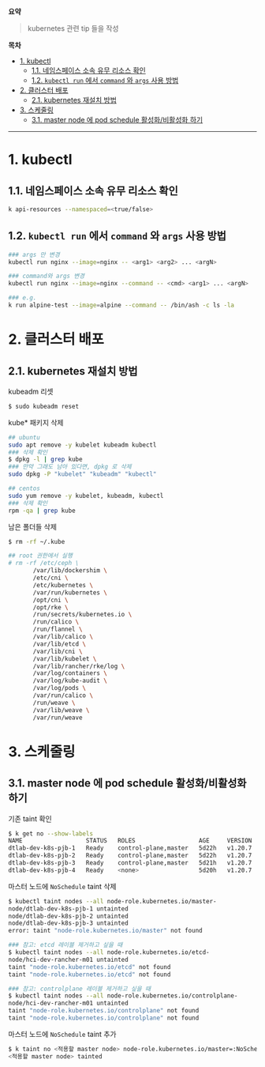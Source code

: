 **요약**

> kubernetes 관련 tip 들을 작성

**목차**

- [1. kubectl](#1-kubectl)
  - [1.1. 네임스페이스 소속 유무 리소스 확인](#11-네임스페이스-소속-유무-리소스-확인)
  - [1.2. `kubectl run` 에서 `command` 와 `args` 사용 방법](#12-kubectl-run-에서-command-와-args-사용-방법)
- [2. 클러스터 배포](#2-클러스터-배포)
  - [2.1. kubernetes 재설치 방법](#21-kubernetes-재설치-방법)
- [3. 스케줄링](#3-스케줄링)
  - [3.1. master node 에 pod schedule 활성화/비활성화 하기](#31-master-node-에-pod-schedule-활성화비활성화-하기)

---

# 1. kubectl

## 1.1. 네임스페이스 소속 유무 리소스 확인

``` bash
k api-resources --namespaced=<true/false>
```

## 1.2. `kubectl run` 에서 `command` 와 `args` 사용 방법

``` bash
### args 만 변경
kubectl run nginx --image=nginx -- <arg1> <arg2> ... <argN>

### command와 args 변경
kubectl run nginx --image=nginx --command -- <cmd> <arg1> ... <argN>

### e.g.
k run alpine-test --image=alpine --command -- /bin/ash -c ls -la
```

# 2. 클러스터 배포

## 2.1. kubernetes 재설치 방법

kubeadm 리셋

``` bash
$ sudo kubeadm reset
```

kube* 패키지 삭제

``` bash
## ubuntu
sudo apt remove -y kubelet kubeadm kubectl
### 삭제 확인
$ dpkg -l | grep kube
### 만약 그래도 남아 있다면, dpkg 로 삭제
sudo dpkg -P "kubelet" "kubeadm" "kubectl"

## centos
sudo yum remove -y kubelet, kubeadm, kubectl
### 삭제 확인
rpm -qa | grep kube
```

남은 폴더들 삭제

``` bash
$ rm -rf ~/.kube

## root 권한에서 실행
# rm -rf /etc/ceph \
       /var/lib/dockershim \
       /etc/cni \
       /etc/kubernetes \
       /var/run/kubernetes \
       /opt/cni \
       /opt/rke \
       /run/secrets/kubernetes.io \
       /run/calico \
       /run/flannel \
       /var/lib/calico \
       /var/lib/etcd \
       /var/lib/cni \
       /var/lib/kubelet \
       /var/lib/rancher/rke/log \
       /var/log/containers \
       /var/log/kube-audit \
       /var/log/pods \
       /var/run/calico \
       /run/weave \
       /var/lib/weave \
       /var/run/weave
```

# 3. 스케줄링

## 3.1. master node 에 pod schedule 활성화/비활성화 하기

기존 taint 확인

``` bash
$ k get no --show-labels
NAME                  STATUS   ROLES                  AGE     VERSION   LABELS
dtlab-dev-k8s-pjb-1   Ready    control-plane,master   5d22h   v1.20.7   beta.kubernetes.io/arch=amd64,beta.kubernetes.io/os=linux,kubernetes.io/arch=amd64,kubernetes.io/hostname=dtlab-dev-k8s-pjb-1,kubernetes.io/os=linux,node-role.kubernetes.io/control-plane=,node-role.kubernetes.io/master=
dtlab-dev-k8s-pjb-2   Ready    control-plane,master   5d22h   v1.20.7   beta.kubernetes.io/arch=amd64,beta.kubernetes.io/os=linux,kubernetes.io/arch=amd64,kubernetes.io/hostname=dtlab-dev-k8s-pjb-2,kubernetes.io/os=linux,node-role.kubernetes.io/control-plane=,node-role.kubernetes.io/master=
dtlab-dev-k8s-pjb-3   Ready    control-plane,master   5d21h   v1.20.7   beta.kubernetes.io/arch=amd64,beta.kubernetes.io/os=linux,kubernetes.io/arch=amd64,kubernetes.io/hostname=dtlab-dev-k8s-pjb-3,kubernetes.io/os=linux,node-role.kubernetes.io/control-plane=,node-role.kubernetes.io/master=
dtlab-dev-k8s-pjb-4   Ready    <none>                 5d20h   v1.20.7   beta.kubernetes.io/arch=amd64,beta.kubernetes.io/os=linux,kubernetes.io/arch=amd64,kubernetes.io/hostname=dtlab-dev-k8s-pjb-4,kubernetes.io/os=linux
```

마스터 노드에 `NoSchedule` taint 삭제

``` bash
$ kubectl taint nodes --all node-role.kubernetes.io/master-
node/dtlab-dev-k8s-pjb-1 untainted
node/dtlab-dev-k8s-pjb-2 untainted
node/dtlab-dev-k8s-pjb-3 untainted
error: taint "node-role.kubernetes.io/master" not found

### 참고: etcd 레이블 제거하고 싶을 때
$ kubectl taint nodes --all node-role.kubernetes.io/etcd-
node/hci-dev-rancher-m01 untainted
taint "node-role.kubernetes.io/etcd" not found
taint "node-role.kubernetes.io/etcd" not found

### 참고: controlplane 레이블 제거하고 싶을 때
$ kubectl taint nodes --all node-role.kubernetes.io/controlplane-
node/hci-dev-rancher-m01 untainted
taint "node-role.kubernetes.io/controlplane" not found
taint "node-role.kubernetes.io/controlplane" not found

```

마스터 노드에 `NoSchedule` taint 추가

``` bash
$ k taint no <적용할 master node> node-role.kubernetes.io/master=:NoSchedule
<적용할 master node> tainted
```